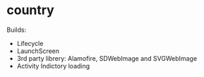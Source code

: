 # country

Builds:

- Lifecycle
- LaunchScreen
- 3rd party librery: Alamofire, SDWebImage and SVGWebImage
- Activity Indictory loading
